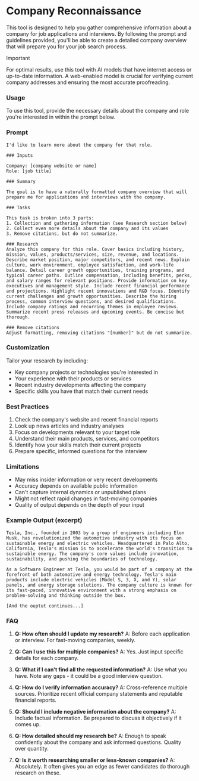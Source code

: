 # Company Reconnaissance

This tool is designed to help you gather comprehensive information about a company for job applications and interviews. By following the prompt and guidelines provided, you'll be able to create a detailed company overview that will prepare you for your job search process.

> [!IMPORTANT]
> For optimal results, use this tool with AI models that have internet access or up-to-date information. A web-enabled model is crucial for verifying current company addresses and ensuring the most accurate proofreading.


### Usage
To use this tool, provide the necessary details about the company and role you're interested in within the prompt below.

### Prompt
```
I'd like to learn more about the company for that role.

### Inputs

Company: [company website or name]
Role: [job title]

### Summary

The goal is to have a naturally formatted company overview that will prepare me for applications and interviews with the company.

### Tasks

This task is broken into 3 parts:
1. Collection and gathering information (see Research section below)
2. Collect even more details about the company and its values
3. Remove citations, but do not summarize. 

### Research
Analyze this company for this role. Cover basics including history, mission, values, products/services, size, revenue, and locations. Describe market position, major competitors, and recent news. Explain culture, work environment, employee satisfaction, and work-life balance. Detail career growth opportunities, training programs, and typical career paths. Outline compensation, including benefits, perks, and salary ranges for relevant positions. Provide information on key executives and management style. Include recent financial performance and projections. Highlight recent innovations and R&D focus. Identify current challenges and growth opportunities. Describe the hiring process, common interview questions, and desired qualifications. Include company ratings and recurring themes in employee reviews. Summarize recent press releases and upcoming events. Be concise but thorough.

### Remove citations
Adjust formatting, removing citations "[number]" but do not summarize.
```

### Customization

Tailor your research by including:
- Key company projects or technologies you're interested in
- Your experience with their products or services
- Recent industry developments affecting the company
- Specific skills you have that match their current needs

### Best Practices

1. Check the company's website and recent financial reports
2. Look up news articles and industry analyses
3. Focus on developments relevant to your target role
4. Understand their main products, services, and competitors
5. Identify how your skills match their current projects
6. Prepare specific, informed questions for the interview

### Limitations

- May miss insider information or very recent developments
- Accuracy depends on available public information
- Can't capture internal dynamics or unpublished plans
- Might not reflect rapid changes in fast-moving companies
- Quality of output depends on the depth of your input

### Example Output (excerpt)

```
Tesla, Inc., founded in 2003 by a group of engineers including Elon Musk, has revolutionized the automotive industry with its focus on sustainable energy and electric vehicles. Headquartered in Palo Alto, California, Tesla's mission is to accelerate the world's transition to sustainable energy. The company's core values include innovation, sustainability, and pushing the boundaries of technology.

As a Software Engineer at Tesla, you would be part of a company at the forefront of both automotive and energy technology. Tesla's main products include electric vehicles (Model S, 3, X, and Y), solar panels, and energy storage solutions. The company culture is known for its fast-paced, innovative environment with a strong emphasis on problem-solving and thinking outside the box.

[And the ouptut continues...]
```

### FAQ

1. **Q: How often should I update my research?**
   A: Before each application or interview. For fast-moving companies, weekly.

2. **Q: Can I use this for multiple companies?**
   A: Yes. Just input specific details for each company.

3. **Q: What if I can't find all the requested information?**
   A: Use what you have. Note any gaps - it could be a good interview question.

4. **Q: How do I verify information accuracy?**
   A: Cross-reference multiple sources. Prioritize recent official company statements and reputable financial reports.

5. **Q: Should I include negative information about the company?**
   A: Include factual information. Be prepared to discuss it objectively if it comes up.

6. **Q: How detailed should my research be?**
   A: Enough to speak confidently about the company and ask informed questions. Quality over quantity.

7. **Q: Is it worth researching smaller or less-known companies?**
   A: Absolutely. It often gives you an edge as fewer candidates do thorough research on these.
